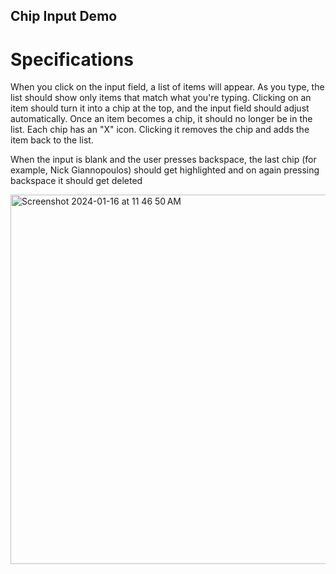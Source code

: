 ## Chip Input Demo

# Specifications

When you click on the input field, a list of items will appear.
As you type, the list should show only items that match what you're typing.
Clicking on an item should turn it into a chip at the top, and the input field should adjust automatically.
Once an item becomes a chip, it should no longer be in the list.
Each chip has an "X" icon. Clicking it removes the chip and adds the item back to the list.

When the input is blank and the user presses backspace, the last chip (for example, Nick Giannopoulos) should get highlighted and on again pressing backspace it should get deleted


<img width="591" alt="Screenshot 2024-01-16 at 11 46 50 AM" src="https://github.com/34sravani-g/ChipProject/assets/103205784/d91cd2d5-c10c-4b10-9a70-3f3600514f56">
